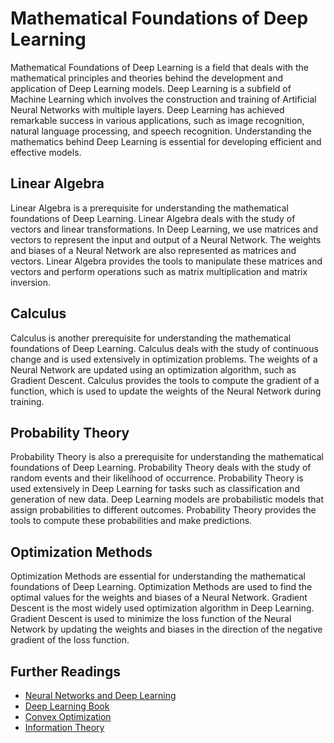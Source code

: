 # Mathematical Foundations of Deep Learning

Mathematical Foundations of Deep Learning is a field that deals with the mathematical principles and theories behind the development and application of Deep Learning models. Deep Learning is a subfield of Machine Learning which involves the construction and training of Artificial Neural Networks with multiple layers. Deep Learning has achieved remarkable success in various applications, such as image recognition, natural language processing, and speech recognition. Understanding the mathematics behind Deep Learning is essential for developing efficient and effective models.

## Linear Algebra

Linear Algebra is a prerequisite for understanding the mathematical foundations of Deep Learning. Linear Algebra deals with the study of vectors and linear transformations. In Deep Learning, we use matrices and vectors to represent the input and output of a Neural Network. The weights and biases of a Neural Network are also represented as matrices and vectors. Linear Algebra provides the tools to manipulate these matrices and vectors and perform operations such as matrix multiplication and matrix inversion.

## Calculus

Calculus is another prerequisite for understanding the mathematical foundations of Deep Learning. Calculus deals with the study of continuous change and is used extensively in optimization problems. The weights of a Neural Network are updated using an optimization algorithm, such as Gradient Descent. Calculus provides the tools to compute the gradient of a function, which is used to update the weights of the Neural Network during training.

## Probability Theory

Probability Theory is also a prerequisite for understanding the mathematical foundations of Deep Learning. Probability Theory deals with the study of random events and their likelihood of occurrence. Probability Theory is used extensively in Deep Learning for tasks such as classification and generation of new data. Deep Learning models are probabilistic models that assign probabilities to different outcomes. Probability Theory provides the tools to compute these probabilities and make predictions.

## Optimization Methods

Optimization Methods are essential for understanding the mathematical foundations of Deep Learning. Optimization Methods are used to find the optimal values for the weights and biases of a Neural Network. Gradient Descent is the most widely used optimization algorithm in Deep Learning. Gradient Descent is used to minimize the loss function of the Neural Network by updating the weights and biases in the direction of the negative gradient of the loss function.

## Further Readings

- [Neural Networks and Deep Learning](http://neuralnetworksanddeeplearning.com/)
- [Deep Learning Book](https://www.deeplearningbook.org/)
- [Convex Optimization](https://web.stanford.edu/~boyd/cvxbook/)
- [Information Theory](https://en.wikipedia.org/wiki/Information_theory)
